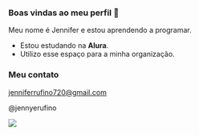 ### Boas vindas ao meu perfil  👋


Meu nome é Jennifer e estou aprendendo a programar.

- Estou estudando na **Alura**.
- Utilizo esse espaço para a minha organização.

### Meu contato 
jenniferrufino720@gmail.com 

@jennyerufino 

![](https://media1.tenor.com/m/kWejy2kDcTwAAAAC/office.gif)
